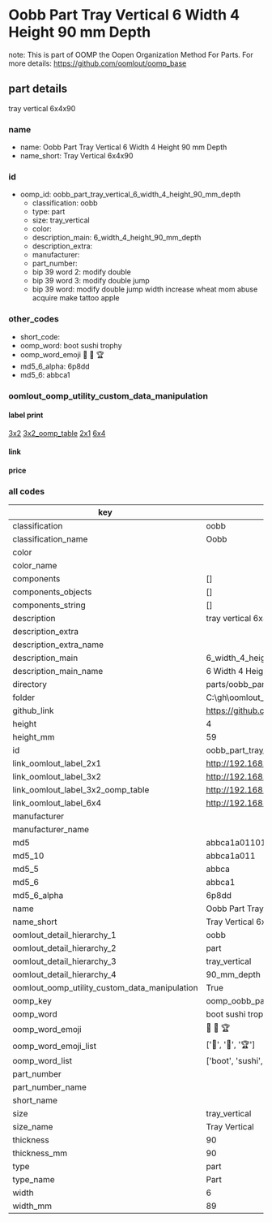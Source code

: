 # Oobb Part Tray Vertical 6 Width 4 Height 90 mm Depth  

note: This is part of OOMP the Oopen Organization Method For Parts. For more details: https://github.com/oomlout/oomp_base

##  part details
  



tray vertical 6x4x90



### name
* name: Oobb Part Tray Vertical 6 Width 4 Height 90 mm Depth
* name_short: Tray Vertical 6x4x90 
### id
* oomp_id: oobb_part_tray_vertical_6_width_4_height_90_mm_depth
  * classification: oobb
  * type: part
  * size: tray_vertical
  * color: 
  * description_main: 6_width_4_height_90_mm_depth
  * description_extra: 
  * manufacturer: 
  * part_number: 
  * bip 39 word 2: modify double
  * bip 39 word 3: modify double jump
  * bip 39 word: modify double jump width increase wheat mom abuse acquire make tattoo apple

### other_codes
* short_code: 
* oomp_word: boot sushi trophy
* oomp_word_emoji :boot: :sushi: :trophy:
* md5_6_alpha: 6p8dd
* md5_6: abbca1






### oomlout_oomp_utility_custom_data_manipulation
#### label print
[3x2](http://192.168.1.245:1112/?label=oomp%206p8dd)
[3x2_oomp_table](http://192.168.1.108:1112/?label=oomp%206p8dd)
[2x1](http://192.168.1.242:1112/?label=oomp%206p8dd)
[6x4](http://192.168.1.55:1112/?label=oomp%206p8dd)    

#### link

                              

#### price







### all codes 
| key | value |  
| --- | --- |  
| classification | oobb |  
| classification_name | Oobb |  
| color |  |  
| color_name |  |  
| components | [] |  
| components_objects | [] |  
| components_string | [] |  
| description | tray vertical 6x4x90 |  
| description_extra |  |  
| description_extra_name |  |  
| description_main | 6_width_4_height_90_mm_depth |  
| description_main_name | 6 Width 4 Height 90 mm Depth |  
| directory | parts/oobb_part_tray_vertical_6_width_4_height_90_mm_depth |  
| folder | C:\gh\oomlout_oobb_version_4_generated_parts\parts\oobb_part_tray_vertical_6_width_4_height_90_mm_depth |  
| github_link | https://github.com/oomlout/oomlout_oomp_part_src/tree/main/parts/oobb_part_tray_vertical_6_width_4_height_90_mm_depth |  
| height | 4 |  
| height_mm | 59 |  
| id | oobb_part_tray_vertical_6_width_4_height_90_mm_depth |  
| link_oomlout_label_2x1 | http://192.168.1.242:1112/?label=oomp%206p8dd |  
| link_oomlout_label_3x2 | http://192.168.1.245:1112/?label=oomp%206p8dd |  
| link_oomlout_label_3x2_oomp_table | http://192.168.1.108:1112/?label=oomp%206p8dd |  
| link_oomlout_label_6x4 | http://192.168.1.55:1112/?label=oomp%206p8dd |  
| manufacturer |  |  
| manufacturer_name |  |  
| md5 | abbca1a0110131dbe7b95facf1d06c75 |  
| md5_10 | abbca1a011 |  
| md5_5 | abbca |  
| md5_6 | abbca1 |  
| md5_6_alpha | 6p8dd |  
| name | Oobb Part Tray Vertical 6 Width 4 Height 90 mm Depth |  
| name_short | Tray Vertical 6x4x90  |  
| oomlout_detail_hierarchy_1 | oobb |  
| oomlout_detail_hierarchy_2 | part |  
| oomlout_detail_hierarchy_3 | tray_vertical |  
| oomlout_detail_hierarchy_4 | 90_mm_depth |  
| oomlout_oomp_utility_custom_data_manipulation | True |  
| oomp_key | oomp_oobb_part_tray_vertical_6_width_4_height_90_mm_depth |  
| oomp_word | boot sushi trophy |  
| oomp_word_emoji | :boot: :sushi: :trophy: |  
| oomp_word_emoji_list | [':boot:', ':sushi:', ':trophy:'] |  
| oomp_word_list | ['boot', 'sushi', 'trophy'] |  
| part_number |  |  
| part_number_name |  |  
| short_name |  |  
| size | tray_vertical |  
| size_name | Tray Vertical |  
| thickness | 90 |  
| thickness_mm | 90 |  
| type | part |  
| type_name | Part |  
| width | 6 |  
| width_mm | 89 |  

